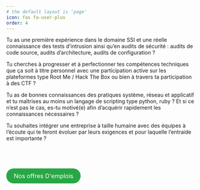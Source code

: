 ```yaml
---
# the default layout is 'page'
icon: fas fa-user-plus
order: 4
---
```



<p>Tu as une première expérience dans le domaine SSI et une réelle connaissance des tests d’intrusion ainsi qu’en audits de sécurité : audits de code source, audits d’architecture, audits de configuration ?</p>

<p>Tu cherches à progresser et à perfectionner tes compétences techniques que ça soit à titre personnel avec une participation active sur les plateformes type Root Me / Hack The Box ou bien à travers ta participation à des CTF ?</p>

<p>Tu as de bonnes connaissances des pratiques système, réseau et applicatif et tu maîtrises au moins un langage de scripting type python, ruby ? Et si ce n’est pas le cas, es-tu motivé(e) afin d’acquérir rapidement les connaissances nécessaires ?</p>

<p>Tu souhaites intégrer une entreprise à taille humaine avec des équipes à l’écoute qui te feront évoluer par leurs exigences et pour laquelle l’entraide est importante ?</p>
<br>
<br>

<a href="https://oppida.apave.com/fr-FR/Nous-rejoindre" class="btn btn-green rounded">Nos offres D'emplois</a>

<style>
/* Styles pour le lien bouton avec bordure ronde */
.btn {
  display: inline-block;
  padding: 10px 20px;
  margin: 10px 0;
  font-size: 16px;
  text-align: center;
  text-decoration: none;
  color: #fff;
  border: none;
  border-radius: 25px;
  transition: background-color 0.3s, color 0.3s;
}

.btn-green {
  background-color: #28a745; /* Vert */
}

.btn-green:hover,
.btn-green:focus {
  background-color: #218838; /* Vert foncé au survol et au focus */
  color: #fff; /* Assurer que le texte reste blanc */
}

.rounded {
  border-radius: 25px;
}
</style>
